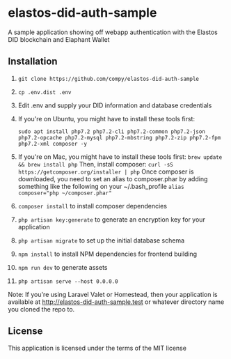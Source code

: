 # elastos-did-auth-sample
A sample application showing off webapp authentication with the Elastos DID blockchain and Elaphant Wallet

## Installation
1. `git clone https://github.com/compy/elastos-did-auth-sample`
2. `cp .env.dist .env`
3. Edit .env and supply your DID information and database credentials
4. If you're on Ubuntu, you might have to install these tools first: 

    `sudo apt install php7.2 php7.2-cli php7.2-common php7.2-json php7.2-opcache php7.2-mysql php7.2-mbstring php7.2-zip php7.2-fpm php7.2-xml composer -y`
5. If you're on Mac, you might have to install these tools first: 
    `brew update && brew install php`
    Then, install composer:
    `curl -sS https://getcomposer.org/installer | php`
    Once composer is downloaded, you need to set an alias to composer.phar by adding something like the following on your ~/.bash_profile
    `alias composer="php ~/composer.phar"`
6. `composer install` to install composer dependencies
7. `php artisan key:generate` to generate an encryption key for your application
8. `php artisan migrate` to set up the initial database schema
9. `npm install` to install NPM dependencies for frontend building
10. `npm run dev` to generate assets
101. `php artisan serve --host 0.0.0.0`

Note: If you're using Laravel Valet or Homestead, then your application is available at http://elastos-did-auth-sample.test or whatever directory name you cloned the repo to.

## License
This application is licensed under the terms of the MIT license
